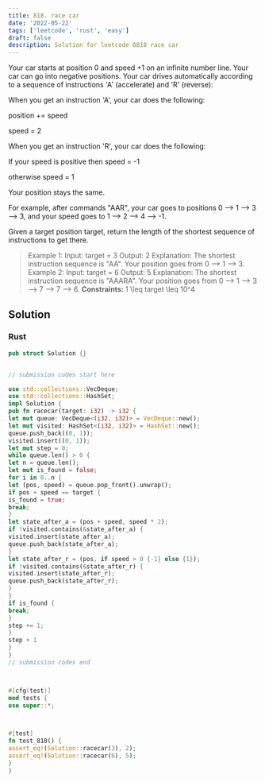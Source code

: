 ```yaml
---
title: 818. race car
date: '2022-05-22'
tags: ['leetcode', 'rust', 'easy']
draft: false
description: Solution for leetcode 0818 race car
---
```




Your car starts at position 0 and speed +1 on an infinite number line. Your car can go into negative positions. Your car drives automatically according to a sequence of instructions 'A' (accelerate) and 'R' (reverse):



When you get an instruction 'A', your car does the following:



position +<TeX>=</TeX> speed

speed <TeX>=</TeX> 2





When you get an instruction 'R', your car does the following:



If your speed is positive then speed <TeX>=</TeX> -1

otherwise speed <TeX>=</TeX> 1



Your position stays the same.



For example, after commands "AAR", your car goes to positions 0 --> 1 --> 3 --> 3, and your speed goes to 1 --> 2 --> 4 --> -1.

Given a target position target, return the length of the shortest sequence of instructions to get there.



>   Example 1:
>   Input: target <TeX>=</TeX> 3
>   Output: 2
>   Explanation:
>   The shortest instruction sequence is "AA".
>   Your position goes from 0 --> 1 --> 3.
>   Example 2:
>   Input: target <TeX>=</TeX> 6
>   Output: 5
>   Explanation:
>   The shortest instruction sequence is "AAARA".
>   Your position goes from 0 --> 1 --> 3 --> 7 --> 7 --> 6.
**Constraints:**
>   	1 <TeX>\leq</TeX> target <TeX>\leq</TeX> 10^4


## Solution


### Rust
```rust
pub struct Solution {}


// submission codes start here

use std::collections::VecDeque;
use std::collections::HashSet;
impl Solution {
pub fn racecar(target: i32) -> i32 {
let mut queue: VecDeque<(i32, i32)> = VecDeque::new();
let mut visited: HashSet<(i32, i32)> = HashSet::new();
queue.push_back((0, 1));
visited.insert((0, 1));
let mut step = 0;
while queue.len() > 0 {
let n = queue.len();
let mut is_found = false;
for i in 0..n {
let (pos, speed) = queue.pop_front().unwrap();
if pos + speed == target {
is_found = true;
break;
}
let state_after_a = (pos + speed, speed * 2);
if !visited.contains(&state_after_a) {
visited.insert(state_after_a);
queue.push_back(state_after_a);
}
let state_after_r = (pos, if speed > 0 {-1} else {1});
if !visited.contains(&state_after_r) {
visited.insert(state_after_r);
queue.push_back(state_after_r);
}
}
if is_found {
break;
}
step += 1;
}
step + 1
}
}
// submission codes end



#[cfg(test)]
mod tests {
use super::*;



#[test]
fn test_818() {
assert_eq!(Solution::racecar(3), 2);
assert_eq!(Solution::racecar(6), 5);
}
}

```
